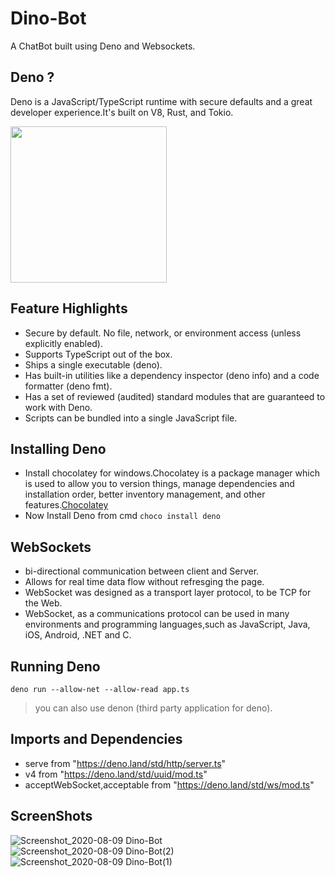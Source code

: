 # Dino-Bot
A ChatBot built using Deno and Websockets.

## Deno ?
<p>Deno is a JavaScript/TypeScript runtime with secure defaults and a great developer experience.It's built on V8, Rust, and Tokio.</p>
<p><img src="https://www.freecodecamp.org/news/content/images/2020/05/Screen-Shot-2020-05-11-at-18.55.24.png" height="250" style="align:center"></p>

## Feature Highlights

   - Secure by default. No file, network, or environment access (unless explicitly enabled).
   - Supports TypeScript out of the box.
   - Ships a single executable (deno).
   - Has built-in utilities like a dependency inspector (deno info) and a code formatter (deno fmt).
   - Has a set of reviewed (audited) standard modules that are guaranteed to work with Deno.
   - Scripts can be bundled into a single JavaScript file.

## Installing Deno
   - Install chocolatey for windows.Chocolatey is a package manager which is used to allow you to version things, manage dependencies and installation order, better       inventory management, and other features.[Chocolatey](https://chocolatey.org/install)
   - Now Install Deno from cmd `choco install deno`
   

## WebSockets

   - bi-directional communication between client and Server.
   - Allows for real time data flow without refresging the page.
   - WebSocket was designed as a transport layer protocol, to be TCP for the Web.
   - WebSocket, as a communications protocol can be used in many environments and programming languages,such as JavaScript, Java, iOS, Android, .NET and C.

## Running Deno

   `deno run --allow-net --allow-read app.ts`

   > you can also use denon (third party application for deno).
   
## Imports and Dependencies
   - serve  from "https://deno.land/std/http/server.ts"
   - v4     from "https://deno.land/std/uuid/mod.ts"
   - acceptWebSocket,acceptable from "https://deno.land/std/ws/mod.ts"
   
## ScreenShots   

![Screenshot_2020-08-09 Dino-Bot](https://user-images.githubusercontent.com/51753810/89736831-073cf980-da8a-11ea-931f-dae23ade4f84.png)
![Screenshot_2020-08-09 Dino-Bot(2)](https://user-images.githubusercontent.com/51753810/89736837-0f953480-da8a-11ea-8c33-111412a10b3f.png)
![Screenshot_2020-08-09 Dino-Bot(1)](https://user-images.githubusercontent.com/51753810/89736841-115ef800-da8a-11ea-93cc-829180b82bb5.png)
